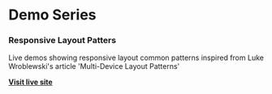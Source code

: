# Demo Series

### Responsive Layout Patters

Live demos showing responsive layout common patterns inspired from Luke Wroblewski's article 'Multi-Device Layout Patterns'

**[Visit live site](https://fjcalzado.github.io/DemoSeries-Responsive-Layout-Patterns/)**
